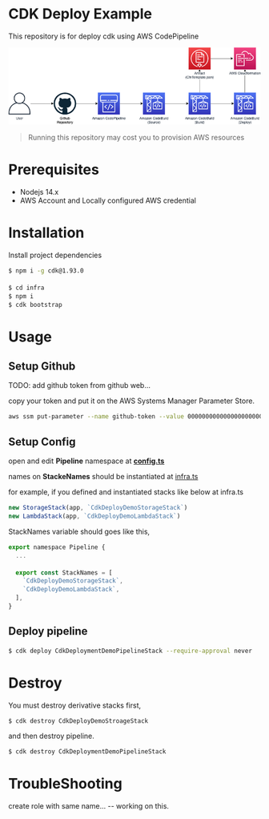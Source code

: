 # CDK Deploy Example

This repository is for deploy cdk using AWS CodePipeline

<img src="img/architecture.png" />

> Running this repository may cost you to provision AWS resources

# Prerequisites

- Nodejs 14.x
- AWS Account and Locally configured AWS credential

# Installation

Install project dependencies

```bash
$ npm i -g cdk@1.93.0

$ cd infra
$ npm i
$ cdk bootstrap
```

# Usage

## Setup Github

TODO: add github token from github web...

copy your token and put it on the AWS Systems Manager Parameter Store.

```bash
aws ssm put-parameter --name github-token --value 0000000000000000000000000000000000000000 --overwrite
```

## Setup Config

open and edit **Pipeline** namespace at [**config.ts**](/infra/lib/interfaces/config.ts)

names on **StackeNames** should be instantiated at [infra.ts](/infra/lib/interfaces/infra.ts)

for example, if you defined and instantiated stacks like below at infra.ts

```javascript
new StorageStack(app, `CdkDeployDemoStorageStack`)
new LambdaStack(app, `CdkDeployDemoLambdaStack`)
```

StackNames variable should goes like this,
```javascript
export namespace Pipeline {
  ...

  export const StackNames = [
    `CdkDeployDemoStorageStack`,
    `CdkDeployDemoLambdaStack`,
  ],
}
```

## Deploy pipeline

```bash
$ cdk deploy CdkDeploymentDemoPipelineStack --require-approval never
```

# Destroy

You must destroy derivative stacks first,

```bash
$ cdk destroy CdkDeployDemoStroageStack
```

and then destroy pipeline.

```bash
$ cdk destroy CdkDeploymentDemoPipelineStack
```

# TroubleShooting

create role with same name... -- working on this.